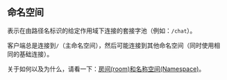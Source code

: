 ## 命名空间 

表示在由路径名标识的给定作用域下连接的套接字池（例如：`/chat`）。

客户端总是连接到`/`（主命名空间），然后可能连接到其他命名空间（同时使用相同的基础连接）。

关于如何以及为什么，请看一下：[房间(room)和名称空间(Namespace)](https://socket.io/docs/rooms-and-namespaces/)。

